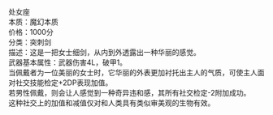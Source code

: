 <title>处女座</title>
<meta name="GENERATOR" content="WinCHM">
<meta http-equiv="Content-Type" content="text/html; charset=gb2312">
<br>处女座
<br>本质：魔幻本质
<br>价格：1000分
<br>分类：突刺剑
<br>描述：这是一把女士细剑，从内到外透露出一种华丽的感觉。
<br>武器基本属性：武器伤害4L，破甲1。
<br>当佩戴者为一位美丽的女士时，它华丽的外表更加衬托出主人的气质，可使主人面对社交技能检定+2DP表现加值。
<br>若男性佩戴，则会让人感觉到一种奇异违和感，其所有社交检定-2附加成功。
<br>这种社交上的加值和减值仅对和人类具有类似审美观的生物有效。
<br>